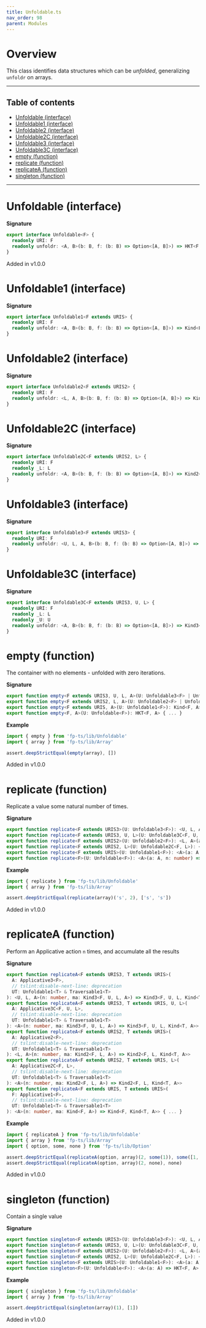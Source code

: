 ```yaml
---
title: Unfoldable.ts
nav_order: 98
parent: Modules
---
```


# Overview

This class identifies data structures which can be _unfolded_, generalizing `unfoldr` on arrays.

---

<h2 class="text-delta">Table of contents</h2>

- [Unfoldable (interface)](#unfoldable-interface)
- [Unfoldable1 (interface)](#unfoldable1-interface)
- [Unfoldable2 (interface)](#unfoldable2-interface)
- [Unfoldable2C (interface)](#unfoldable2c-interface)
- [Unfoldable3 (interface)](#unfoldable3-interface)
- [Unfoldable3C (interface)](#unfoldable3c-interface)
- [empty (function)](#empty-function)
- [replicate (function)](#replicate-function)
- [replicateA (function)](#replicatea-function)
- [singleton (function)](#singleton-function)

---

# Unfoldable (interface)

**Signature**

```ts
export interface Unfoldable<F> {
  readonly URI: F
  readonly unfoldr: <A, B>(b: B, f: (b: B) => Option<[A, B]>) => HKT<F, A>
}
```

Added in v1.0.0

# Unfoldable1 (interface)

**Signature**

```ts
export interface Unfoldable1<F extends URIS> {
  readonly URI: F
  readonly unfoldr: <A, B>(b: B, f: (b: B) => Option<[A, B]>) => Kind<F, A>
}
```

# Unfoldable2 (interface)

**Signature**

```ts
export interface Unfoldable2<F extends URIS2> {
  readonly URI: F
  readonly unfoldr: <L, A, B>(b: B, f: (b: B) => Option<[A, B]>) => Kind2<F, L, A>
}
```

# Unfoldable2C (interface)

**Signature**

```ts
export interface Unfoldable2C<F extends URIS2, L> {
  readonly URI: F
  readonly _L: L
  readonly unfoldr: <A, B>(b: B, f: (b: B) => Option<[A, B]>) => Kind2<F, L, A>
}
```

# Unfoldable3 (interface)

**Signature**

```ts
export interface Unfoldable3<F extends URIS3> {
  readonly URI: F
  readonly unfoldr: <U, L, A, B>(b: B, f: (b: B) => Option<[A, B]>) => Kind3<F, U, L, A>
}
```

# Unfoldable3C (interface)

**Signature**

```ts
export interface Unfoldable3C<F extends URIS3, U, L> {
  readonly URI: F
  readonly _L: L
  readonly _U: U
  readonly unfoldr: <A, B>(b: B, f: (b: B) => Option<[A, B]>) => Kind3<F, U, L, A>
}
```

# empty (function)

The container with no elements - unfolded with zero iterations.

**Signature**

```ts
export function empty<F extends URIS3, U, L, A>(U: Unfoldable3<F> | Unfoldable3C<F, U, L>): Kind3<F, U, L, A>
export function empty<F extends URIS2, L, A>(U: Unfoldable2<F> | Unfoldable2C<F, L>): Kind2<F, L, A>
export function empty<F extends URIS, A>(U: Unfoldable1<F>): Kind<F, A>
export function empty<F, A>(U: Unfoldable<F>): HKT<F, A> { ... }
```

**Example**

```ts
import { empty } from 'fp-ts/lib/Unfoldable'
import { array } from 'fp-ts/lib/Array'

assert.deepStrictEqual(empty(array), [])
```

Added in v1.0.0

# replicate (function)

Replicate a value some natural number of times.

**Signature**

```ts
export function replicate<F extends URIS3>(U: Unfoldable3<F>): <U, L, A>(a: A, n: number) => Kind3<F, U, L, A>
export function replicate<F extends URIS3, U, L>(U: Unfoldable3C<F, U, L>): <A>(a: A, n: number) => Kind3<F, U, L, A>
export function replicate<F extends URIS2>(U: Unfoldable2<F>): <L, A>(a: A, n: number) => Kind2<F, L, A>
export function replicate<F extends URIS2, L>(U: Unfoldable2C<F, L>): <A>(a: A, n: number) => Kind2<F, L, A>
export function replicate<F extends URIS>(U: Unfoldable1<F>): <A>(a: A, n: number) => Kind<F, A>
export function replicate<F>(U: Unfoldable<F>): <A>(a: A, n: number) => HKT<F, A> { ... }
```

**Example**

```ts
import { replicate } from 'fp-ts/lib/Unfoldable'
import { array } from 'fp-ts/lib/Array'

assert.deepStrictEqual(replicate(array)('s', 2), ['s', 's'])
```

Added in v1.0.0

# replicateA (function)

Perform an Applicative action `n` times, and accumulate all the results

**Signature**

```ts
export function replicateA<F extends URIS3, T extends URIS>(
  A: Applicative3<F>,
  // tslint:disable-next-line: deprecation
  UT: Unfoldable1<T> & Traversable1<T>
): <U, L, A>(n: number, ma: Kind3<F, U, L, A>) => Kind3<F, U, L, Kind<T, A>>
export function replicateA<F extends URIS3, T extends URIS, U, L>(
  A: Applicative3C<F, U, L>,
  // tslint:disable-next-line: deprecation
  UT: Unfoldable1<T> & Traversable1<T>
): <A>(n: number, ma: Kind3<F, U, L, A>) => Kind3<F, U, L, Kind<T, A>>
export function replicateA<F extends URIS2, T extends URIS>(
  A: Applicative2<F>,
  // tslint:disable-next-line: deprecation
  UT: Unfoldable1<T> & Traversable1<T>
): <L, A>(n: number, ma: Kind2<F, L, A>) => Kind2<F, L, Kind<T, A>>
export function replicateA<F extends URIS2, T extends URIS, L>(
  A: Applicative2C<F, L>,
  // tslint:disable-next-line: deprecation
  UT: Unfoldable1<T> & Traversable1<T>
): <A>(n: number, ma: Kind2<F, L, A>) => Kind2<F, L, Kind<T, A>>
export function replicateA<F extends URIS, T extends URIS>(
  F: Applicative1<F>,
  // tslint:disable-next-line: deprecation
  UT: Unfoldable1<T> & Traversable1<T>
): <A>(n: number, ma: Kind<F, A>) => Kind<F, Kind<T, A>> { ... }
```

**Example**

```ts
import { replicateA } from 'fp-ts/lib/Unfoldable'
import { array } from 'fp-ts/lib/Array'
import { option, some, none } from 'fp-ts/lib/Option'

assert.deepStrictEqual(replicateA(option, array)(2, some(1)), some([1, 1]))
assert.deepStrictEqual(replicateA(option, array)(2, none), none)
```

Added in v1.0.0

# singleton (function)

Contain a single value

**Signature**

```ts
export function singleton<F extends URIS3>(U: Unfoldable3<F>): <U, L, A>(a: A) => Kind3<F, U, L, A>
export function singleton<F extends URIS3, U, L>(U: Unfoldable3C<F, U, L>): <A>(a: A) => Kind3<F, U, L, A>
export function singleton<F extends URIS2>(U: Unfoldable2<F>): <L, A>(a: A) => Kind2<F, L, A>
export function singleton<F extends URIS2, L>(U: Unfoldable2C<F, L>): <A>(a: A) => Kind2<F, L, A>
export function singleton<F extends URIS>(U: Unfoldable1<F>): <A>(a: A) => Kind<F, A>
export function singleton<F>(U: Unfoldable<F>): <A>(a: A) => HKT<F, A> { ... }
```

**Example**

```ts
import { singleton } from 'fp-ts/lib/Unfoldable'
import { array } from 'fp-ts/lib/Array'

assert.deepStrictEqual(singleton(array)(1), [1])
```

Added in v1.0.0
